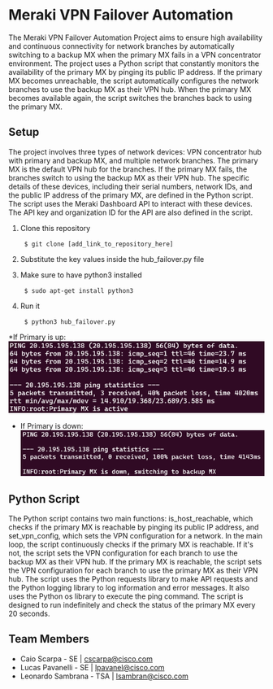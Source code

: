 # Meraki VPN Failover Automation
The Meraki VPN Failover Automation Project aims to ensure high availability and continuous connectivity for network branches by automatically switching to a backup MX when the primary MX fails in a VPN concentrator environment.
The project uses a Python script that constantly monitors the availability of the primary MX by pinging its public IP address. If the primary MX becomes unreachable, the script automatically configures the network branches to use the backup MX as their VPN hub. When the primary MX becomes available again, the script switches the branches back to using the primary MX.

## Setup
The project involves three types of network devices: VPN concentrator hub with primary and backup MX, and multiple network branches. The primary MX is the default VPN hub for the branches. If the primary MX fails, the branches switch to using the backup MX as their VPN hub.
The specific details of these devices, including their serial numbers, network IDs, and the public IP address of the primary MX, are defined in the Python script.
The script uses the Meraki Dashboard API to interact with these devices. The API key and organization ID for the API are also defined in the script.

1. Clone this repository

        $ git clone [add_link_to_repository_here]

2. Substitute the key values inside the hub_failover.py file

3. Make sure to have python3 installed

        $ sudo apt-get install python3

4. Run it

        $ python3 hub_failover.py


*If Primary is up:
![up](images/up.png)


* If Primary is down:
![down](images/down.png)

## Python Script
The Python script contains two main functions: is_host_reachable, which checks if the primary MX is reachable by pinging its public IP address, and set_vpn_config, which sets the VPN configuration for a network.
In the main loop, the script continuously checks if the primary MX is reachable. If it's not, the script sets the VPN configuration for each branch to use the backup MX as their VPN hub. If the primary MX is reachable, the script sets the VPN configuration for each branch to use the primary MX as their VPN hub.
The script uses the Python requests library to make API requests and the Python logging library to log information and error messages. It also uses the Python os library to execute the ping command.
The script is designed to run indefinitely and check the status of the primary MX every 20 seconds.

## Team Members
* Caio Scarpa - SE | cscarpa@cisco.com
* Lucas Pavanelli - SE | lpavanel@cisco.com
* Leonardo Sambrana - TSA | lsambran@cisco.com

